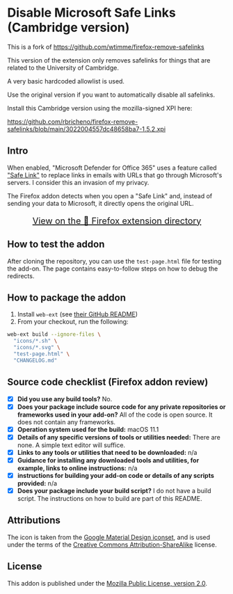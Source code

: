 # Disable Microsoft Safe Links (Cambridge version)

This is a fork of https://github.com/wtimme/firefox-remove-safelinks

This version of the extension only removes safelinks for things that are related to the University of Cambridge.

A very basic hardcoded allowlist is used.

Use the original version if you want to automatically disable all safelinks.

Install this Cambridge version using the mozilla-signed XPI here:

https://github.com/rbricheno/firefox-remove-safelinks/blob/main/3022004557dc48658ba7-1.5.2.xpi

## Intro

When enabled, "Microsoft Defender for Office 365" uses a feature called
["Safe Link"][safe-link] to replace links in emails with URLs that go through
Microsoft's servers. I consider this an invasion of my privacy.

The Firefox addon detects when you open a "Safe Link" and, instead of sending
your data to Microsoft, it directly opens the original URL.

<p align="center" style="font-size:20px">
  <a href="https://addons.mozilla.org/en-US/firefox/addon/disable-microsoft-safe-links/" target="_blank">
    View on the 🦊 Firefox extension directory
  </a>
</p>

## How to test the addon

After cloning the repository, you can use the `test-page.html` file for testing the add-on.
The page contains easy-to-follow steps on how to debug the redirects.

## How to package the addon

1. Install `web-ext` (see [their GitHub README][web-ext])
2. From your checkout, run the following:
  
  ```bash
  web-ext build --ignore-files \
    "icons/*.sh" \
    "icons/*.svg" \
    "test-page.html" \
    "CHANGELOG.md"
  ```

## Source code checklist (Firefox addon review)

- [x] **Did you use any build tools?** No.
- [x] **Does your package include source code for any private repositories or frameworks used in your add-on?** All of the code is open source. It does not contain any frameworks.
- [x] **Operation system used for the build:** macOS 11.1
- [x] **Details of any specific versions of tools or utilities needed:** There are none. A simple text editor will suffice.
- [x] **Links to any tools or utilities that need to be downloaded:** n/a
- [x] **Guidance for installing any downloaded tools and utilities, for example, links to online instructions:** n/a
- [x] **instructions for building your add-on code or details of any scripts provided:** n/a
- [x] **Does your package include your build script?** I do not have a build script. The instructions on how to build are part of this README.

## Attributions

The icon is taken from the [Google Material Design iconset](https://fonts.google.com/icons),
and is used under the terms of the
[Creative Commons Attribution-ShareAlike](https://creativecommons.org/licenses/by-sa/3.0/) license.

## License

This addon is published under the [Mozilla Public License, version 2.0][license].

[safe-link]: https://docs.microsoft.com/en-us/microsoft-365/business-video/safe-links?view=o365-worldwide
[web-ext]: https://github.com/mozilla/web-ext
[license]: https://www.mozilla.org/en-US/MPL/2.0/

